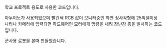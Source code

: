 학교 프로젝트 용도로 사용한 코드입니다.

아두이노가 사용되었으며 빨간색 RGB 값이 모니터중인 화면 정사각형에 25픽셀이상 나타나 카메라에 입력되면 하드웨어인 모터에게 명령을 내려 장난감 총을 발사하는 코드입니다.

군사용 로봇을 본떠 만들었습니다.
